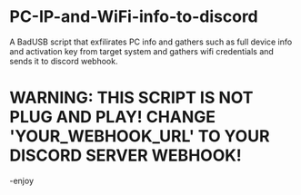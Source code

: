 # PC-IP-and-WiFi-info-to-discord
A BadUSB script that exfilirates PC info and gathers such as full device info and activation key from target system and gathers wifi credentials and sends it to discord webhook.
# WARNING: THIS SCRIPT IS NOT PLUG AND PLAY! CHANGE 'YOUR_WEBHOOK_URL' TO YOUR DISCORD SERVER WEBHOOK!
-enjoy
